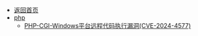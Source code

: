 - [返回首页](/)
- [php](php/)
  - [PHP-CGI-Windows平台远程代码执行漏洞(CVE-2024-4577)](php/PHP-CGI-Windows平台远程代码执行漏洞(CVE-2024-4577).md)
